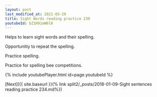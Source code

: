 ```yaml
---
layout: post
last_modified_at: 2021-03-29
title: Sight Words reading practice 239
youtubeId: bZ1H91mW6l8
---
```

 
 
Helps to learn sight words and their spelling.

Opportunitiy to repeat the spelling. 

Practice spelling. 
 
Practice for spelling bee competitions. 
 
{% include youtubePlayer.html id=page.youtubeId %}
 
 

[Next]({{ site.baseurl }}{% link  split2/_posts/2018-01-09-Sight sentences reading practice 234.md%})
 
